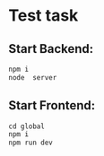 # Test task
## Start Backend: 
```ruby
npm i
node  server
```
## Start Frontend: 
```ruby
cd global
npm i
npm run dev
```
